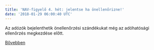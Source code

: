 ```yaml
---
title: 'NAV-figyelő 4. hét: jelentse ha önellenőrizne!'
date: '2018-01-29 06:00:40 UTC'
---
```


Az adózók bejelenthetik önellenőrzési szándékukat még az adóhatósági ellenőrzés megkezdése előtt.


[Bővebben](http://ift.tt/2nn82Vl)
